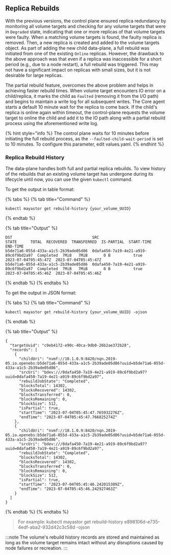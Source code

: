 ## Replica Rebuilds

With the previous versions, the control plane ensured replica redundancy by monitoring all volume targets and checking for any volume targets that were in `Degraded` state, indicating that one or more replicas of that volume targets were faulty. When a matching volume targets is found, the faulty replica is removed. Then, a new replica is created and added to the volume targets object. As part of adding the new child data-plane, a full rebuild was initiated from one of the existing `Online` replicas.
However, the drawback to the above approach was that even if a replica was inaccessible for a short period (e.g., due to a node restart), a full rebuild was triggered. This may not have a significant impact on replicas with small sizes, but it is not desirable for large replicas.

The partial rebuild feature, overcomes the above problem and helps in achieving faster rebuild times. When volume target encounters IO error on a child/replica, it marks the child as `Faulted` (removing it from the I/O path) and begins to maintain a write log for all subsequent writes. The Core agent starts a default 10 minute wait for the replica to come back. If the child's replica is online again within timeout, the control-plane requests the volume target to online the child and add it to the IO path along with a partial rebuild process using the aforementioned write log.

<!--

**Full rebuild** and **partial rebuild** are two approaches used in the context of replica redundancy and data recovery in a distributed storage system.

### Full rebuild

A full rebuild refers to the process of completely reconstructing a faulty replica of a volume target in a distributed storage system. In this process, when the control plane detects a replica has faulted, possibly due to node failure, connectivity or other issues (**degraded state**), it removes the faulty replica and initiates the creation of a new replica. The new replica is then added to the volume. Once the new replica is added, the data-plane internally triggers a full rebuild by copying entire data from an already existing healthy replica into the newly added one.

:::note
A drawback of the full rebuild approach is that even if a replica becomes temporarily inaccessible due to reasons like a node restart, a full rebuild is triggered. This means that the entire replica, regardless of its size, is reconstructed from scratch. This can be time-consuming and inefficient, especially for large replicas.
:::

To address the drawback of full rebuild issue, a partial rebuild feature is introduced. 

### Partial rebuild

In the partial rebuild approach, when a volume target encounters an I/O error on a child/replica, it marks that child as **faulted**, effectively removing it from the I/O path. Simultaneously, the volume target starts maintaining a write log for all subsequent writes.

The Core agent, responsible for managing the replica status, waits for a pre-configured period, known as the **faulted child wait period**. During this time, it expects the replica to come back online. If the faulted replica becomes online within the timeout, the control plane instructs the volume target to bring the child online and include it in the I/O path. Additionally, a partial rebuild process is initiated using the previously recorded write log. The partial rebuild focuses only on the changes made since the replica was marked as faulty, thereby reducing the time and resources required compared to a full rebuild.

By implementing a partial rebuild strategy, the storage system can achieve faster rebuild times and avoid unnecessary full rebuilds for replicas that experience temporary interruptions or failures.

-->

{% hint style="info %}
The control plane waits for 10 minutes before initiating the full rebuild process, as the `--faulted-child-wait-period` is set to 10 minutes. To configure this parameter, edit values.yaml.
{% endhint %}


### Replica Rebuild History 

The data-plane handles both full and partial replica rebuilds. To view history of the rebuilds that an existing volume target has undergone during its lifecycle until now, you can use the given `kubectl` command.

To get the output in table format: 

{% tabs %}
{% tab title="Command" %}
```text
kubectl mayastor get rebuild-history {your_volume_UUID} 
```
{% endtab %}

{% tab title="Output" %}
```text
DST                                   SRC                                   STATE      TOTAL  RECOVERED  TRANSFERRED  IS-PARTIAL  START-TIME            END-TIME
b5de71a6-055d-433a-a1c5-2b39ade05d86  0dafa450-7a19-4e21-a919-89c6f9bd2a97  Completed  7MiB   7MiB       0 B          true        2023-07-04T05:45:47Z  2023-07-04T05:45:47Z
b5de71a6-055d-433a-a1c5-2b39ade05d86  0dafa450-7a19-4e21-a919-89c6f9bd2a97  Completed  7MiB   7MiB       0 B          true        2023-07-04T05:45:46Z  2023-07-04T05:45:46Z
```
{% endtab %}
{% endtabs %}

To get the output in JSON format: 

{% tabs %}
{% tab title="Command" %}
```text
kubectl mayastor get rebuild-history {your_volume_UUID} -ojson
```
{% endtab %}

{% tab title="Output" %}
```text
{
  "targetUuid": "c9eb4172-e90c-40ca-9db0-26b2ae372b28",
  "records": [
    {
      "childUri": "nvmf://10.1.0.9:8420/nqn.2019-05.io.openebs:b5de71a6-055d-433a-a1c5-2b39ade05d86?uuid=b5de71a6-055d-433a-a1c5-2b39ade05d86",
      "srcUri": "bdev:///0dafa450-7a19-4e21-a919-89c6f9bd2a97?uuid=0dafa450-7a19-4e21-a919-89c6f9bd2a97",
      "rebuildJobState": "Completed",
      "blocksTotal": 14302,
      "blocksRecovered": 14302,
      "blocksTransferred": 0,
      "blocksRemaining": 0,
      "blockSize": 512,
      "isPartial": true,
      "startTime": "2023-07-04T05:45:47.765932276Z",
      "endTime": "2023-07-04T05:45:47.766825274Z"
    },
    {
      "childUri": "nvmf://10.1.0.9:8420/nqn.2019-05.io.openebs:b5de71a6-055d-433a-a1c5-2b39ade05d86?uuid=b5de71a6-055d-433a-a1c5-2b39ade05d86",
      "srcUri": "bdev:///0dafa450-7a19-4e21-a919-89c6f9bd2a97?uuid=0dafa450-7a19-4e21-a919-89c6f9bd2a97",
      "rebuildJobState": "Completed",
      "blocksTotal": 14302,
      "blocksRecovered": 14302,
      "blocksTransferred": 0,
      "blocksRemaining": 0,
      "blockSize": 512,
      "isPartial": true,
      "startTime": "2023-07-04T05:45:46.242015389Z",
      "endTime": "2023-07-04T05:45:46.242927463Z"
    }
  ]
}
```
{% endtab %}
{% endtabs %}

> For example: kubectl mayastor get rebuild-history e898106d-e735-4edf-aba2-932d42c3c58d -ojson


<!--
After hitting the curl command with the appropriate localhost and volume UUID (for example: `curl -X 'GET' \  'http://localhost:8081/v0/volumes/bd53de62-e6bb-4b72-a01a-4dcb7aa4d98b/rebuild' \  -H 'accept: application/json'`), you will receive a sample response like the following:


{% tabs %}
{% tab title="Response" %}
```text
{
  "targetUuid": "3c222a50-68df-4e5c-8e5a-33535009fc25",
  "records": [
    {
      "childUri": "nvmf://10.1.0.9:8420/nqn.2019-05.io.openebs:e5631b79-3223-4eeb-8df6-512cb6dc9b54?uuid=e5631b79-3223-4eeb-8df6-512cb6dc9b54",
      "srcUri": "bdev:///4bc36f32-fc83-4786-bc1a-58b6d5cefb81?uuid=4bc36f32-fc83-4786-bc1a-58b6d5cefb81",
      "rebuildJobState": "Completed",
      "blocksTotal": 14302,
      "blocksRecovered": 14302,
      "blocksTransferred": 0,
      "blockSize": 512,
      "isPartial": true,
      "startTime": "2023-06-27T05:09:13.680866230Z",
      "endTime": "2023-06-27T05:09:13.681847385Z"
    }
  ]
}
```
{% endtab %}
{% endtabs %}
-->

:::note
The volume's rebuild history records are stored and maintained as long as the volume target remains intact without any disruptions caused by node failures or recreation.
:::
